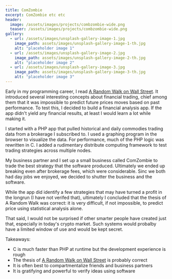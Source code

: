 ```yaml
---
title: ComZombie
excerpt: ComZombie etc etc
header:
  image: /assets/images/projects/combzombie-wide.png
  teaser: /assets/images/projects/combzombie-wide.png
gallery:
  - url: /assets/images/unsplash-gallery-image-1.jpg
    image_path: assets/images/unsplash-gallery-image-1-th.jpg
    alt: "placeholder image 1"
  - url: /assets/images/unsplash-gallery-image-2.jpg
    image_path: assets/images/unsplash-gallery-image-2-th.jpg
    alt: "placeholder image 2"
  - url: /assets/images/unsplash-gallery-image-3.jpg
    image_path: assets/images/unsplash-gallery-image-3-th.jpg
    alt: "placeholder image 3"
---
```


Early in my programming career, I read [A Random Walk on Wall Street](https://en.wikipedia.org/wiki/A_Random_Walk_Down_Wall_Street). It introduced several interesting concepts about financial trading, chief among them that it was impossible to predict future prices moves based on past performance. To test this, I decided to build a financial analysis app. If the app didn't yield any financial results, at least I would learn a lot while making it.

I started with a PHP app that pulled historical and daily commodies trading data from a brokerage I subscribed to. I used a graphing program in the browser to visualize the data. For performance, much of the PHP logic was rewritten in C. I added a rudimentary distribute computing framework to test trading strategies across multiple nodes.

My business partner and I set up a small business called ComZombie to trade the best strategy that the software produced. Ultimately we ended up breaking even after brokerage fees, which were considerable. Sinc we both had day jobs we enjoyed, we decided to shutter the business and the software.

While the app did identify a few strategies that may have turned a profit in the longrun (I have not verifed that), ultimately I concluded that the thesis of A Random Walk was correct: it is very difficult, if not impossible, to predict price using statistical analysis alone.

That said, I would not be surprised if other smarter people have created just that, especially in today's crypto market. Such systems would probalby have a limited window of use and would be kept secret.

Takeaways:
  * C is much faster than PHP at runtime but the development experience is rough
  * The thesis of [A Random Walk on Wall Street](https://en.wikipedia.org/wiki/A_Random_Walk_Down_Wall_Street) is probably correct
  * It is often best to compartmentalize friends and business partners
  * It is gratifying and powerful to verify ideas using software
